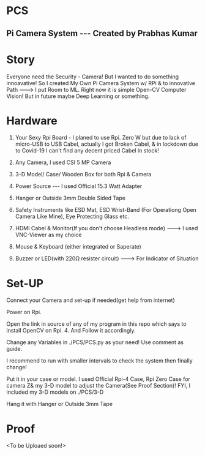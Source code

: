 # PCS
## Pi Camera System --- Created by Prabhas Kumar
#
# Story

Everyone need the Security - Camera! But I wanted to do something innoavative! So I created My Own Pi Camera System w/ RPi & to innovative Path ---> I put Room to ML. Right now it is simple Open-CV Computer Vision! But in future maybe Deep Learning or something.

# Hardware

1. Your Sexy Rpi Board - I planed to use Rpi. Zero W but due to lack of micro-USB to USB Cabel, actually I got Broken Cabel, & in lockdown due to Covid-19 I can't find any decent                          priced Cabel in stock!

2. Any Camera, I used CSI 5 MP Camera

3. 3-D Model/ Case/ Wooden Box for both Rpi & Camera

4. Power Source  --- I used Official 15.3 Watt Adapter

5. Hanger or Outside 3mm Double Sided Tape

6. Safety Instruments like ESD Mat, ESD Wrist-Band (For Operationg Open Camera Like Mine), Eye Protecting Glass etc.

7. HDMI Cabel & Monitor(If you don't choose Headless mode)  --->  I used VNC-Viewer as my choice

8. Mouse & Keyboard (either integrated or Saperate)

9. Buzzer or LED(with 220Ω resister circuit) ---> For Indicator of Situation


# Set-UP

Connect your Camera and set-up if needed(get help from internet)

Power on Rpi. 

Open the link in source of any of my program in this repo which says to install OpenCV on Rpi. 4.
And Follow it accordingly.

Change any Variables in ./PCS/PCS.py as your need! Use comment as guide.

I recommend to run with smaller intervals to check the system then finally change!

Put it in your case or model. I used Official Rpi-4 Case, Rpi Zero Case for camera Z& my 3-D model to adjust the Camera(See Proof Section)! FYI, I included my 3-D models on ./PCS/3-D

Hang it with Hanger or Outside 3mm Tape

# Proof
<To be Uploaed soon!>

